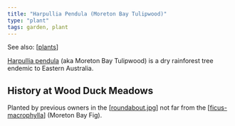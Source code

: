 ```yaml
---
title: "Harpullia Pendula (Moreton Bay Tulipwood)"
type: "plant"
tags: garden, plant
---
```


See also: [[plants]]

[Harpullia pendula](https://en.wikipedia.org/wiki/Harpullia_pendula) (aka Moreton Bay Tulipwood) is a dry rainforest tree endemic to Eastern Australia.

## History at Wood Duck Meadows

Planted by previous owners in the [[roundabout.jpg]] not far from the [[ficus-macrophylla]] (Moreton Bay Fig).


[//begin]: # "Autogenerated link references for markdown compatibility"
[plants]: plants "Plants"
[roundabout.jpg]: ../images/roundabout.jpg "roundabout.jpg"
[ficus-macrophylla]: ficus-macrophylla "Ficus Macrophylla"
[//end]: # "Autogenerated link references"
